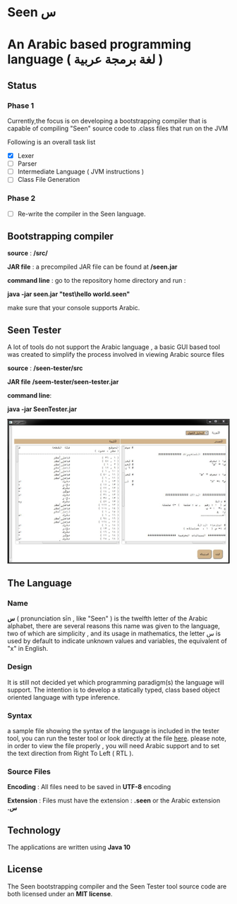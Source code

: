 # Seen   س 

# An Arabic based programming language ( لغة برمجة عربية  )                              
 

## Status
### Phase 1
Currently,the focus is on developing a bootstrapping compiler that is capable of compiling "Seen" source code to .class files that run on the JVM   

Following is an overall task list  
- [x] Lexer
- [ ] Parser
- [ ] Intermediate Language ( JVM instructions )
- [ ] Class File Generation 

### Phase 2
- [ ] Re-write the compiler in the Seen language. 

## Bootstrapping compiler
**source**  : **/src/**

**JAR file** : a precompiled JAR file can be found at **/seen.jar**

**command line** : go to the repository home directory and run :
 
 **java -jar seen.jar "test\hello world.seen"**
 
 make sure that your console supports Arabic.
 
   

## Seen Tester
A lot of tools do not support the Arabic language , a basic GUI based tool was created to simplify the process involved in viewing Arabic source files

**source** : **/seen-tester/src**  

**JAR file**  **/seem-tester/seen-tester.jar**

**command line**:

 **java -jar SeenTester.jar**
 
 ![Tester screenshot](https://github.com/abukhadra/Seen/blob/master/images/seen_tester.jpg)
 
## The Language
### Name 
**س** ( pronunciation sīn , like "Seen" ) is the twelfth letter of the Arabic alphabet, there are several reasons this name was given to the language, two of which are simplicity , and its usage in  mathematics, the letter س is used by default to indicate unknown values and variables, the equivalent of "x" in English.
 

### Design
It is still not decided yet which programming paradigm(s) the language will support. 
The intention is to develop a statically typed, class based object oriented language with type inference.
  
  
### Syntax
a sample file showing the syntax of the language is included in the tester tool, you can run the tester tool or look directly at the file [here](https://github.com/abukhadra/Seen/blob/master/seen-tester/src/seen/tester/test1.seen). please note, in order to view the file properly , you will need Arabic  support and to set the text direction from Right To Left ( RTL ).

### Source Files
**Encoding** : All files need to be saved in **UTF-8** encoding

**Extension** : Files must have the extension : **.seen** or the Arabic extension **.س**



## Technology
The applications are written using **Java 10**



## License
The Seen bootstrapping compiler and the Seen Tester tool source code are both licensed under an **MIT license**.  

